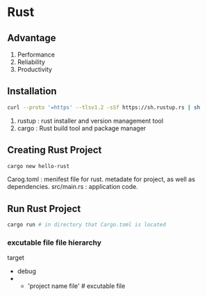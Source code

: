 # Rust

## Advantage

1. Performance
2. Reliability
3. Productivity

## Installation

```bash
curl --proto '=https' --tlsv1.2 -sSf https://sh.rustup.rs | sh
```

1. rustup : rust installer and version management tool
2. cargo : Rust build tool and package manager

## Creating Rust Project

```bash
cargo new hello-rust
```

Carog.toml : menifest file for rust. metadate for project, as well as dependencies.
src/main.rs : application code.

## Run Rust Project

```bash
cargo run # in directory that Cargo.toml is located
```

### excutable file file hierarchy

target

- debug
- - 'project name file' # excutable file
